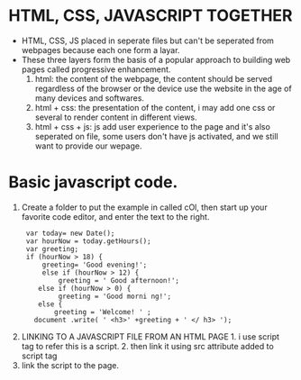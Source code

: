 # HTML, CSS, JAVASCRIPT TOGETHER
  * HTML, CSS, JS placed in seperate files but can't be seperated from webpages because each one form a layar.
  * These three layers form the basis of a popular approach to building web pages called  progressive enhancement.
      1. html: the content of the webpage, the content should be served regardless of the browser or the device use the website in the age of many devices and softwares.
      2. html + css: the presentation of the content, i may add one css or several to render content in different views.
      3. html + css + js:  js add user experience to the page and it's also seperated on file, some users don't have js activated, and we still want to provide our wepage.

# Basic javascript code.

  1. Create a folder to put the example in called cOl, then start up your favorite code editor, and enter the text to the right.
     ```
      var today= new Date();
      var hourNow = today.getHours();
      var greeting;
      if (hourNow > 18) {
          greeting= 'Good evening!';
          else if (hourNow > 12) {
              greeting = ' Good afternoon!';
         else if (hourNow > 0) {
              greeting = 'Good morni ng!';
         else {
             greeting = 'Welcome! ' ;
        document .write( ' <h3>' +greeting + ' </ h3> ');
     ```
  2. LINKING TO A JAVASCRIPT FILE FROM AN HTML PAGE
         1. i use script tag to refer this is a script.
         2. then link it using src attribute added to script tag
   3. link the script to the page.
